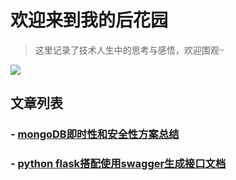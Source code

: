 # 欢迎来到我的后花园

> <font face='华文中宋'>这里记录了技术人生中的思考与感悟，欢迎围观~</font>

![](https://cdn.jsdelivr.net/gh/Fairy1018/GHimage/think.jpeg)

## 文章列表

### - [mongoDB即时性和安全性方案总结](https://fairy1018.github.io/zhangfan-garden/blog/mongo)

### - [python flask搭配使用swagger生成接口文档](https://fairy1018.github.io/zhangfan-garden/blog/swagger)



